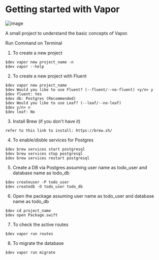 # Getting started with Vapor
![image](https://user-images.githubusercontent.com/39448332/159543057-36c27fd8-8fcb-4f15-91f1-83ab62f0a803.png)

A small project to understand the basic concepts of Vapor.

Run Command on Terminal

1. To create a new project
```
$dev vapor new project_name -n
$dev vapor --help
```

2. To create a new project with Fluent
```
$dev vapor new project_name
$dev Would you like to use Fluent? (--fluent/--no-fluent) <y/n> y
$dev fluent: Yes
$dev db: Postgres (Recommended)
$dev Would you like to use Leaf? (--leaf/--no-leaf)
$dev y/n> n
$dev leaf: No
```

3. Install Brew (if you don't have it)
```
refer to this link to install: https://brew.sh/
```

4. To enable/disble services for Postgres
```
$dev brew services start postgresql
$dev brew services stop postgresql
$dev brew services restart postgresql
```
5. Create a DB via Postgres 
assuming user name as todo_user and database name as todo_db
```
$dev createuser -P todo_user
$dev createdb -O todo_user todo_db
```

6. Open the package
assuming user name as todo_user and database name as todo_db
```
$dev cd project_name
$dev open Package.swift
```

7. To check the active routes
```
$dev vapor run routes
```

8. To migrate the database
```
$dev vapor run migrate
```


